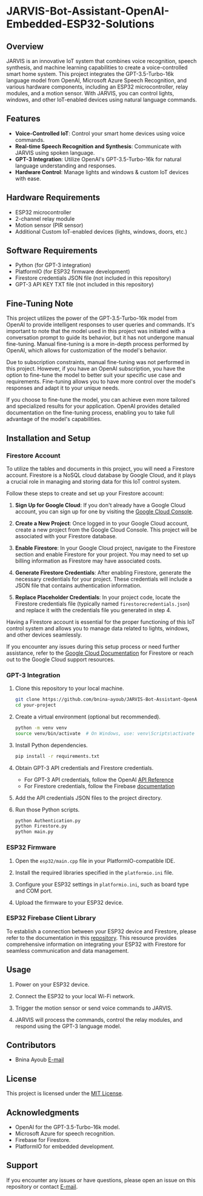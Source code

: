 # JARVIS-Bot-Assistant-OpenAI-Embedded-ESP32-Solutions


## Overview

JARVIS is an innovative IoT system that combines voice recognition, speech synthesis, and machine learning capabilities to create a voice-controlled smart home system. This project integrates the GPT-3.5-Turbo-16k language model from OpenAI, Microsoft Azure Speech Recognition, and various hardware components, including an ESP32 microcontroller, relay modules, and a motion sensor. With JARVIS, you can control lights, windows, and other IoT-enabled devices using natural language commands.

## Features

- **Voice-Controlled IoT**: Control your smart home devices using voice commands.
- **Real-time Speech Recognition and Synthesis**: Communicate with JARVIS using spoken language.
- **GPT-3 Integration**: Utilize OpenAI's GPT-3.5-Turbo-16k for natural language understanding and responses.
- **Hardware Control**: Manage lights and windows & custom IoT devices with ease.

## Hardware Requirements

- ESP32 microcontroller
- 2-channel relay module
- Motion sensor (PIR sensor)
- Additional Custom IoT-enabled devices (lights, windows, doors, etc.)

## Software Requirements

- Python (for GPT-3 integration)
- PlatformIO (for ESP32 firmware development)
- Firestore credentials JSON file (not included in this repository)
- GPT-3 API KEY TXT file (not included in this repository)

## Fine-Tuning Note

This project utilizes the power of the GPT-3.5-Turbo-16k model from OpenAI to provide intelligent responses to user queries and commands. It's important to note that the model used in this project was initiated with a conversation prompt to guide its behavior, but it has not undergone manual fine-tuning. Manual fine-tuning is a more in-depth process performed by OpenAI, which allows for customization of the model's behavior.

Due to subscription constraints, manual fine-tuning was not performed in this project. However, if you have an OpenAI subscription, you have the option to fine-tune the model to better suit your specific use case and requirements. Fine-tuning allows you to have more control over the model's responses and adapt it to your unique needs.

If you choose to fine-tune the model, you can achieve even more tailored and specialized results for your application. OpenAI provides detailed documentation on the fine-tuning process, enabling you to take full advantage of the model's capabilities.


## Installation and Setup
### Firestore Account

To utilize the tables and documents in this project, you will need a Firestore account. Firestore is a NoSQL cloud database by Google Cloud, and it plays a crucial role in managing and storing data for this IoT control system.

Follow these steps to create and set up your Firestore account:

1. **Sign Up for Google Cloud**: If you don't already have a Google Cloud account, you can sign up for one by visiting the [Google Cloud Console](https://console.cloud.google.com/).

2. **Create a New Project**: Once logged in to your Google Cloud account, create a new project from the Google Cloud Console. This project will be associated with your Firestore database.

3. **Enable Firestore**: In your Google Cloud project, navigate to the Firestore section and enable Firestore for your project. You may need to set up billing information as Firestore may have associated costs.

4. **Generate Firestore Credentials**: After enabling Firestore, generate the necessary credentials for your project. These credentials will include a JSON file that contains authentication information.

5. **Replace Placeholder Credentials**: In your project code, locate the Firestore credentials file (typically named `firestorecredentials.json`) and replace it with the credentials file you generated in step 4.

Having a Firestore account is essential for the proper functioning of this IoT control system and allows you to manage data related to lights, windows, and other devices seamlessly.

If you encounter any issues during this setup process or need further assistance, refer to the [Google Cloud Documentation](https://cloud.google.com/firestore/docs) for Firestore or reach out to the Google Cloud support resources.

### GPT-3 Integration

1. Clone this repository to your local machine.

   ```bash
   git clone https://github.com/bnina-ayoub/JARVIS-Bot-Assistant-OpenAI-Embedded-ESP32-Solutions.git
   cd your-project
   ```

2. Create a virtual environment (optional but recommended).

   ```bash
   python -m venv venv
   source venv/bin/activate  # On Windows, use: venv\Scripts\activate
   ```

3. Install Python dependencies.

   ```bash
   pip install -r requirements.txt
   ```

4. Obtain GPT-3 API credentials and Firestore credentials.

   - For GPT-3 API credentials, follow the OpenAI [API Reference](https://platform.openai.com/docs/api-reference)
   - For Firestore credentials, follow the Firebase [documentation](https://platform.openai.com/docs/api-reference)

5. Add the API credentials JSON files to the project directory.

6. Run those Python scripts.

   ```bash
   python Authentication.py
   python Firestore.py
   python main.py
   ```

### ESP32 Firmware

1. Open the `esp32/main.cpp` file in your PlatformIO-compatible IDE.

2. Install the required libraries specified in the `platformio.ini` file.

3. Configure your ESP32 settings in `platformio.ini`, such as board type and COM port.

4. Upload the firmware to your ESP32 device.

### ESP32 Firebase Client Library

To establish a connection between your ESP32 device and Firestore, please refer to the documentation in this [repository](https://github.com/mobizt/Firebase-ESP-Client#about-firebasedata-object). 
This resource provides comprehensive information on integrating your ESP32 with Firestore for seamless communication and data management.

## Usage

1. Power on your ESP32 device.

2. Connect the ESP32 to your local Wi-Fi network.

3. Trigger the motion sensor or send voice commands to JARVIS.

4. JARVIS will process the commands, control the relay modules, and respond using the GPT-3 language model.

## Contributors

- Bnina Ayoub [E-mail](bninayoub.pro@gmail.com)

## License

This project is licensed under the [MIT License](LICENSE.md).

## Acknowledgments

- OpenAI for the GPT-3.5-Turbo-16k model.
- Microsoft Azure for speech recognition.
- Firebase for Firestore.
- PlatformIO for embedded development.

## Support

If you encounter any issues or have questions, please open an issue on this repository or contact [E-mail](bninayoub.pro@gmail.com).
